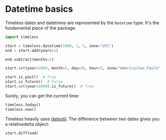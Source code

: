 # Datetime basics

Timeless dates and datetimes are represented by the `Datetime` type. It's the fundamental piece of the package.

```py linenums="1"
import timeless

start = timeless.datetime(1900, 1, 1, zone="UTC")
end = start.add(years=1)

end.subtract(months=1)

start.set(year=2099, month=2, day=26, hour=5, zone="America/Sao_Paulo")

start.is_past()  # True
start.is_future()  # False
start.set(year=2099).is_future()  # True
```

Surely, you can get the current time:

```py linenums="1"
timeless.today()
timeless.now()
```

Timeless heavily uses [dateutil](https://github.com/dateutil/dateutil). The difference between two dates gives you a relativedelta object:

```py linenums="1"
start.diff(end)
```
